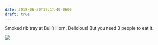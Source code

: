 ```yaml
---
date: 2018-06-30T17:17:40-0600
draft: true
---
```




Smoked rib tray at Bull’s Horn. Delicious! But you need 3 people to eat it.

![](/images/2018/b14d1da840.jpg)



